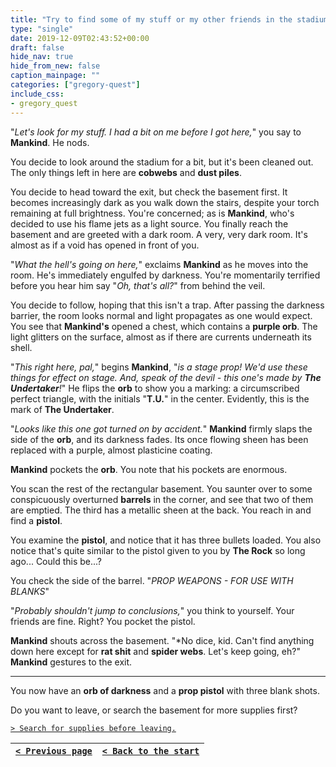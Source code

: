 ```yaml
---
title: "Try to find some of my stuff or my other friends in the stadium."
type: "single"
date: 2019-12-09T02:43:52+00:00
draft: false
hide_nav: true
hide_from_new: false
caption_mainpage: ""
categories: ["gregory-quest"]
include_css:
- gregory_quest
---
```


"*Let's look for my stuff. I had a bit on me before I got here,*" you say to **Mankind**. He nods.

You decide to look around the stadium for a bit, but it's been cleaned out. The only things left in here are **cobwebs** and **dust piles**.

You decide to head toward the exit, but check the basement first. It becomes increasingly dark as you walk down the stairs, despite your torch remaining at full brightness. You're concerned; as is **Mankind**, who's decided to use his flame jets as a light source. You finally reach the basement and are greeted with a dark room. A very, very dark room. It's almost as if a void has opened in front of you.

"*What the hell's going on here,*" exclaims **Mankind** as he moves into the room. He's immediately engulfed by darkness. You're momentarily terrified before you hear him say "*Oh, that's all?*" from behind the veil.

You decide to follow, hoping that this isn't a trap. After passing the darkness barrier, the room looks normal and light propagates as one would expect. You see that **Mankind's** opened a chest, which contains a **purple orb**. The light glitters on the surface, almost as if there are currents underneath its shell.

"*This right here, pal,*" begins **Mankind**, "*is a stage prop! We'd use these things for effect on stage. And, speak of the devil - this one's made by **The Undertaker**!*" He flips the **orb** to show you a marking: a circumscribed perfect triangle, with the initials "**T.U.**" in the center. Evidently, this is the mark of **The Undertaker**.

"*Looks like this one got turned on by accident.*" **Mankind** firmly slaps the side of the **orb**, and its darkness fades. Its once flowing sheen has been replaced with a purple, almost plasticine coating.

**Mankind** pockets the **orb**. You note that his pockets are enormous.

You scan the rest of the rectangular basement. You saunter over to some conspicuously overturned **barrels** in the corner, and see that two of them are emptied. The third has a metallic sheen at the back. You reach in and find a **pistol**.

You examine the **pistol**, and notice that it has three bullets loaded. You also notice that's quite similar to the pistol given to you by **The Rock** so long ago... Could this be...?

You check the side of the barrel. "*PROP WEAPONS - FOR USE WITH BLANKS*"

"*Probably shouldn't jump to conclusions,*" you think to yourself. Your friends are fine. Right? You pocket the pistol.

**Mankind** shouts across the basement. "*No dice, kid. Can't find anything down here except for **rat shit** and **spider webs**. Let's keep going, eh?" **Mankind** gestures to the exit.

---

You now have an **orb of darkness** and a **prop pistol** with three blank shots.

Do you want to leave, or search the basement for more supplies first?

[``> Search for supplies before leaving.``](../36)

|[``< Previous page``](../34)|[``< Back to the start``](../)|
|---|---|